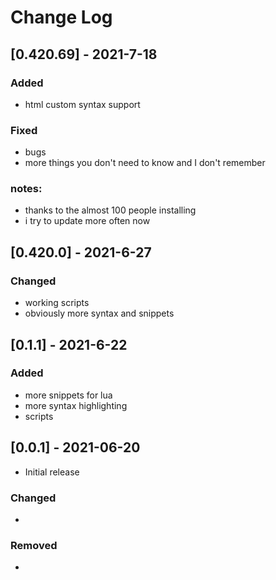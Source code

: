 # Change Log

## [0.420.69] - 2021-7-18
### Added
- html custom syntax support
### Fixed
- bugs
- more things you don't need to know and I don't remember
### notes:
- thanks to the almost 100 people installing
- i try to update more often now


## [0.420.0] - 2021-6-27

### Changed
- working scripts
- obviously more syntax and snippets

## [0.1.1] - 2021-6-22
### Added

- more snippets for lua
- more syntax highlighting
- scripts 

## [0.0.1] - 2021-06-20
- Initial release


### Changed
-

### Removed
-